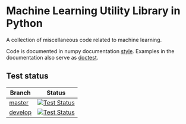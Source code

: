 # Machine Learning Utility Library in Python

A collection of miscellaneous code related to machine learning.

Code is documented in numpy documentation [style](https://numpydoc.readthedocs.io/en/latest/). Examples in the documentation also serve as [doctest](https://en.wikipedia.org/wiki/Doctest).

## Test status

Branch | Status
--- | ---
[master](https://github.com/rlan/pyml/tree/master) | [![Test Status](https://travis-ci.org/rlan/pyml.svg?branch=master)](https://travis-ci.org/rlan/pyml)
[develop](https://github.com/rlan/pyml/tree/develop) | [![Test Status](https://travis-ci.org/rlan/pyml.svg?branch=develop)](https://travis-ci.org/rlan/pyml)
